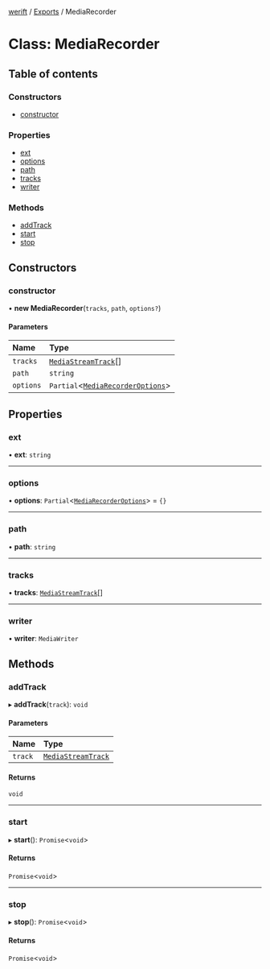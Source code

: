 [werift](../README.md) / [Exports](../modules.md) / MediaRecorder

# Class: MediaRecorder

## Table of contents

### Constructors

- [constructor](MediaRecorder.md#constructor)

### Properties

- [ext](MediaRecorder.md#ext)
- [options](MediaRecorder.md#options)
- [path](MediaRecorder.md#path)
- [tracks](MediaRecorder.md#tracks)
- [writer](MediaRecorder.md#writer)

### Methods

- [addTrack](MediaRecorder.md#addtrack)
- [start](MediaRecorder.md#start)
- [stop](MediaRecorder.md#stop)

## Constructors

### constructor

• **new MediaRecorder**(`tracks`, `path`, `options?`)

#### Parameters

| Name | Type |
| :------ | :------ |
| `tracks` | [`MediaStreamTrack`](MediaStreamTrack.md)[] |
| `path` | `string` |
| `options` | `Partial`<[`MediaRecorderOptions`](../interfaces/MediaRecorderOptions.md)\> |

## Properties

### ext

• **ext**: `string`

___

### options

• **options**: `Partial`<[`MediaRecorderOptions`](../interfaces/MediaRecorderOptions.md)\> = `{}`

___

### path

• **path**: `string`

___

### tracks

• **tracks**: [`MediaStreamTrack`](MediaStreamTrack.md)[]

___

### writer

• **writer**: `MediaWriter`

## Methods

### addTrack

▸ **addTrack**(`track`): `void`

#### Parameters

| Name | Type |
| :------ | :------ |
| `track` | [`MediaStreamTrack`](MediaStreamTrack.md) |

#### Returns

`void`

___

### start

▸ **start**(): `Promise`<`void`\>

#### Returns

`Promise`<`void`\>

___

### stop

▸ **stop**(): `Promise`<`void`\>

#### Returns

`Promise`<`void`\>
